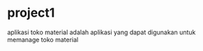 # project1
aplikasi toko material adalah aplikasi yang dapat digunakan untuk memanage toko material

